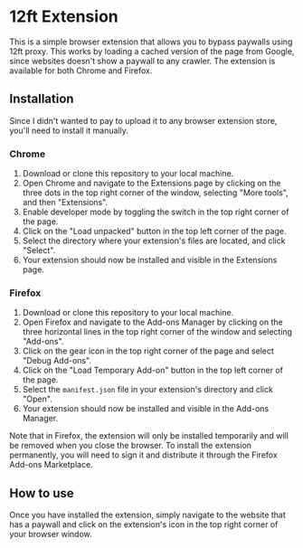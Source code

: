 # 12ft Extension

This is a simple browser extension that allows you to bypass paywalls using 12ft proxy. This works by loading a cached version of the page from Google, since websites doesn't show a paywall to any crawler. The extension is available for both Chrome and Firefox.

## Installation

Since I didn't wanted to pay to upload it to any browser extension store, you'll need to install it manually.

### Chrome

1. Download or clone this repository to your local machine.
2. Open Chrome and navigate to the Extensions page by clicking on the three dots in the top right corner of the window, selecting "More tools", and then "Extensions".
3. Enable developer mode by toggling the switch in the top right corner of the page.
4. Click on the "Load unpacked" button in the top left corner of the page.
5. Select the directory where your extension's files are located, and click "Select".
6. Your extension should now be installed and visible in the Extensions page.

### Firefox

1. Download or clone this repository to your local machine.
2. Open Firefox and navigate to the Add-ons Manager by clicking on the three horizontal lines in the top right corner of the window and selecting "Add-ons".
3. Click on the gear icon in the top right corner of the page and select "Debug Add-ons".
4. Click on the "Load Temporary Add-on" button in the top left corner of the page.
5. Select the `manifest.json` file in your extension's directory and click "Open".
6. Your extension should now be installed and visible in the Add-ons Manager.

Note that in Firefox, the extension will only be installed temporarily and will be removed when you close the browser. To install the extension permanently, you will need to sign it and distribute it through the Firefox Add-ons Marketplace.

## How to use

Once you have installed the extension, simply navigate to the website that has a paywall and click on the extension's icon in the top right corner of your browser window.
